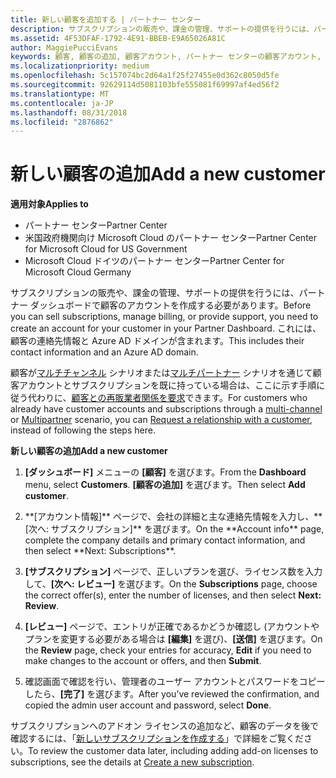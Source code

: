 ```yaml
---
title: 新しい顧客を追加する | パートナー センター
description: サブスクリプションの販売や、課金の管理、サポートの提供を行うには、パートナー センターで顧客の記録を作成する必要があります。 これには、顧客の連絡先情報と Azure AD ドメインが含まれます。
ms.assetid: 4F53DFAF-1792-4E91-BBEB-E9A65026A81C
author: MaggiePucciEvans
keywords: 顧客, 顧客の追加, 顧客アカウント, パートナー センターの顧客アカウント, お客様, お客様の追加, 顧客アカウントの作成
ms.localizationpriority: medium
ms.openlocfilehash: 5c157074bc2d64a1f25f27455e0d362c8050d5fe
ms.sourcegitcommit: 92629114d5081103bfe555081f69997af4ed56f2
ms.translationtype: MT
ms.contentlocale: ja-JP
ms.lasthandoff: 08/31/2018
ms.locfileid: "2876862"
---
```

# <a name="add-a-new-customer"></a><span data-ttu-id="1534c-105">新しい顧客の追加</span><span class="sxs-lookup"><span data-stu-id="1534c-105">Add a new customer</span></span>

**<span data-ttu-id="1534c-106">適用対象</span><span class="sxs-lookup"><span data-stu-id="1534c-106">Applies to</span></span>**

-  <span data-ttu-id="1534c-107">パートナー センター</span><span class="sxs-lookup"><span data-stu-id="1534c-107">Partner Center</span></span>
-  <span data-ttu-id="1534c-108">米国政府機関向け Microsoft Cloud のパートナー センター</span><span class="sxs-lookup"><span data-stu-id="1534c-108">Partner Center for Microsoft Cloud for US Government</span></span>
-  <span data-ttu-id="1534c-109">Microsoft Cloud ドイツのパートナー センター</span><span class="sxs-lookup"><span data-stu-id="1534c-109">Partner Center for Microsoft Cloud Germany</span></span>


<span data-ttu-id="1534c-110">サブスクリプションの販売や、課金の管理、サポートの提供を行うには、パートナー ダッシュボードで顧客のアカウントを作成する必要があります。</span><span class="sxs-lookup"><span data-stu-id="1534c-110">Before you can sell subscriptions, manage billing, or provide support, you need to create an account for your customer in your Partner Dashboard.</span></span> <span data-ttu-id="1534c-111">これには、顧客の連絡先情報と Azure AD ドメインが含まれます。</span><span class="sxs-lookup"><span data-stu-id="1534c-111">This includes their contact information and an Azure AD domain.</span></span>

<span data-ttu-id="1534c-112">顧客が[マルチチャンネル](multichannel.md) シナリオまたは[マルチパートナー](multipartner.md) シナリオを通じて顧客アカウントとサブスクリプションを既に持っている場合は、ここに示す手順に従う代わりに、[顧客との再販業者関係を要求](request-a-relationship-with-a-customer.md)できます。</span><span class="sxs-lookup"><span data-stu-id="1534c-112">For customers who already have customer accounts and subscriptions through a [multi-channel](multichannel.md) or [Multipartner](multipartner.md) scenario, you can [Request a relationship with a customer](request-a-relationship-with-a-customer.md), instead of following the steps here.</span></span>

**<span data-ttu-id="1534c-113">新しい顧客の追加</span><span class="sxs-lookup"><span data-stu-id="1534c-113">Add a new customer</span></span>**

1.  <span data-ttu-id="1534c-114">**[ダッシュボード]** メニューの **[顧客]** を選びます。</span><span class="sxs-lookup"><span data-stu-id="1534c-114">From the **Dashboard** menu, select **Customers**.</span></span> <span data-ttu-id="1534c-115">
          **[顧客の追加]** を選びます。</span><span class="sxs-lookup"><span data-stu-id="1534c-115">Then select **Add customer**.</span></span>

2.  <span data-ttu-id="1534c-116">
          **[アカウント情報]** ページで、会社の詳細と主な連絡先情報を入力し、**[次へ: サブスクリプション]** を選びます。</span><span class="sxs-lookup"><span data-stu-id="1534c-116">On the **Account info** page, complete the company details and primary contact information, and then select **Next: Subscriptions**.</span></span>

3.  <span data-ttu-id="1534c-117">**[サブスクリプション]** ページで、正しいプランを選び、ライセンス数を入力して、**[次へ: レビュー]** を選びます。</span><span class="sxs-lookup"><span data-stu-id="1534c-117">On the **Subscriptions** page, choose the correct offer(s), enter the number of licenses, and then select **Next: Review**.</span></span>

4.  <span data-ttu-id="1534c-118">**[レビュー]** ページで、エントリが正確であるかどうか確認し (アカウントやプランを変更する必要がある場合は **[編集]** を選び)、**[送信]** を選びます。</span><span class="sxs-lookup"><span data-stu-id="1534c-118">On the **Review** page, check your entries for accuracy, **Edit** if you need to make changes to the account or offers, and then **Submit**.</span></span>

5.  <span data-ttu-id="1534c-119">確認画面で確認を行い、管理者のユーザー アカウントとパスワードをコピーしたら、**[完了]** を選びます。</span><span class="sxs-lookup"><span data-stu-id="1534c-119">After you’ve reviewed the confirmation, and copied the admin user account and password, select **Done**.</span></span>

<span data-ttu-id="1534c-120">サブスクリプションへのアドオン ライセンスの追加など、顧客のデータを後で確認するには、「[新しいサブスクリプションを作成する](create-a-new-subscription.md)」で詳細をご覧ください。</span><span class="sxs-lookup"><span data-stu-id="1534c-120">To review the customer data later, including adding add-on licenses to subscriptions, see the details at [Create a new subscription](create-a-new-subscription.md).</span></span>

 

 




